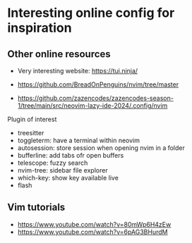 # Interesting online config for inspiration


## Other online resources

- Very interesting website: https://tui.ninja/

- https://github.com/BreadOnPenguins/nvim/tree/master
- https://github.com/zazencodes/zazencodes-season-1/tree/main/src/neovim-lazy-ide-2024/.config/nvim


Plugin of interest
- treesitter
- toggleterm: have a terminal within neovim
- autosession: store session when opening nvim in a folder
- bufferline: add tabs ofr open buffers
- telescope: fuzzy search
- nvim-tree: sidebar file explorer
- which-key: show key available live
- flash


## Vim tutorials

- https://www.youtube.com/watch?v=80mWp6H4zEw
- https://www.youtube.com/watch?v=6pAG3BHurdM


